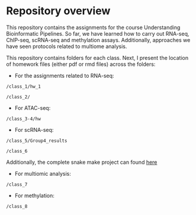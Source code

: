 # Repository overview
This repository contains the assignments for the course Understanding Bioinformatic Pipelines.
So far, we have learned how to carry out RNA-seq, ChIP-seq, scRNA-seq and methylation assays. Additionally, approaches we have seen protocols related to multiome analysis.

This repository contains folders for each class. Next, I present the location of homework files (either pdf or rmd files) across the folders:

- For the assignments related to RNA-seq:
  
```/class_1/hw_1```

```/class_2/```

- For ATAC-seq:

```/class_3-4/hw```

- For scRNA-seq:

```/class_5/Group4_results```

```/class_6```

Additionally, the complete snake make project can found [here](https://github.com/dasotortiz/dea_seurat)

- For multiomic analysis:

```/class_7```

- For methylation:

```/class_8```

